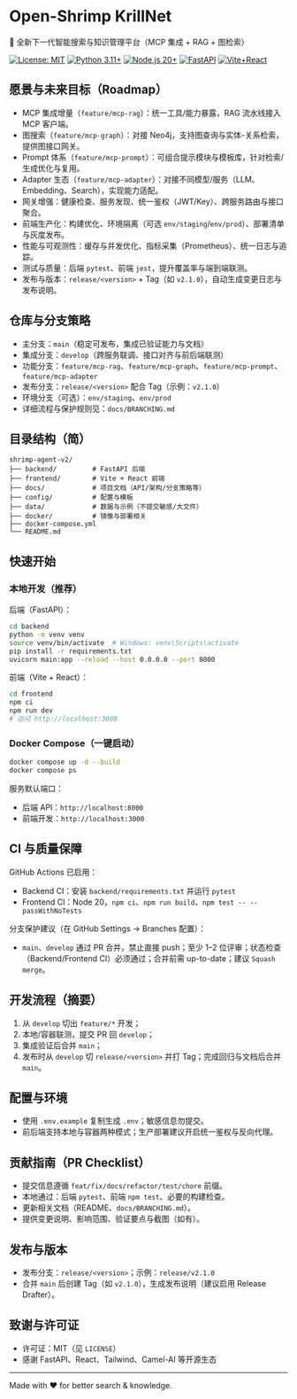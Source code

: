 # Open-Shrimp KrillNet

🦐 全新下一代智能搜索与知识管理平台（MCP 集成 + RAG + 图检索）

[![License: MIT](https://img.shields.io/badge/License-MIT-yellow.svg)](LICENSE)
[![Python 3.11+](https://img.shields.io/badge/python-3.11+-blue.svg)](https://www.python.org/downloads/)
[![Node.js 20+](https://img.shields.io/badge/node.js-20+-green.svg)](https://nodejs.org/)
[![FastAPI](https://img.shields.io/badge/FastAPI-00a393.svg)](https://fastapi.tiangolo.com/)
[![Vite+React](https://img.shields.io/badge/Vite%2BReact-18+-61dafb.svg)](https://vitejs.dev/)

## 愿景与未来目标（Roadmap）

- MCP 集成增量（`feature/mcp-rag`）：统一工具/能力暴露，RAG 流水线接入 MCP 客户端。
- 图搜索（`feature/mcp-graph`）：对接 Neo4j，支持图查询与实体-关系检索，提供图接口网关。
- Prompt 体系（`feature/mcp-prompt`）：可组合提示模块与模板库，针对检索/生成优化与复用。
- Adapter 生态（`feature/mcp-adapter`）：对接不同模型/服务（LLM、Embedding、Search），实现能力适配。
- 网关增强：健康检查、服务发现、统一鉴权（JWT/Key）、跨服务路由与接口聚合。
- 前端生产化：构建优化、环境隔离（可选 `env/staging`/`env/prod`）、部署清单与灰度发布。
- 性能与可观测性：缓存与并发优化、指标采集（Prometheus）、统一日志与追踪。
- 测试与质量：后端 `pytest`、前端 `jest`，提升覆盖率与端到端联测。
- 发布与版本：`release/<version>` + Tag（如 `v2.1.0`），自动生成变更日志与发布说明。

## 仓库与分支策略

- 主分支：`main`（稳定可发布，集成已验证能力与文档）
- 集成分支：`develop`（跨服务联调、接口对齐与前后端联测）
- 功能分支：`feature/mcp-rag`、`feature/mcp-graph`、`feature/mcp-prompt`、`feature/mcp-adapter`
- 发布分支：`release/<version>` 配合 Tag（示例：`v2.1.0`）
- 环境分支（可选）：`env/staging`、`env/prod`
- 详细流程与保护规则见：`docs/BRANCHING.md`

## 目录结构（简）

```
shrimp-agent-v2/
├── backend/         # FastAPI 后端
├── frontend/        # Vite + React 前端
├── docs/            # 项目文档（API/架构/分支策略等）
├── config/          # 配置与模板
├── data/            # 数据与示例（不提交敏感/大文件）
├── docker/          # 镜像与部署相关
├── docker-compose.yml
└── README.md
```

## 快速开始

### 本地开发（推荐）

后端（FastAPI）：

```bash
cd backend
python -m venv venv
source venv/bin/activate  # Windows: venv\Scripts\activate
pip install -r requirements.txt
uvicorn main:app --reload --host 0.0.0.0 --port 8000
```

前端（Vite + React）：

```bash
cd frontend
npm ci
npm run dev
# 访问 http://localhost:3000
```

### Docker Compose（一键启动）

```bash
docker compose up -d --build
docker compose ps
```

服务默认端口：
- 后端 API：`http://localhost:8000`
- 前端开发：`http://localhost:3000`

## CI 与质量保障

GitHub Actions 已启用：
- Backend CI：安装 `backend/requirements.txt` 并运行 `pytest`
- Frontend CI：Node 20，`npm ci`、`npm run build`、`npm test -- --passWithNoTests`

分支保护建议（在 GitHub Settings → Branches 配置）：
- `main`、`develop` 通过 PR 合并，禁止直接 push；至少 1–2 位评审；状态检查（Backend/Frontend CI）必须通过；合并前需 up-to-date；建议 `Squash merge`。

## 开发流程（摘要）

1) 从 `develop` 切出 `feature/*` 开发；
2) 本地/容器联测，提交 PR 回 `develop`；
3) 集成验证后合并 `main`；
4) 发布时从 `develop` 切 `release/<version>` 并打 Tag；完成回归与文档后合并 `main`。

## 配置与环境

- 使用 `.env.example` 复制生成 `.env`；敏感信息勿提交。
- 前后端支持本地与容器两种模式；生产部署建议开启统一鉴权与反向代理。

## 贡献指南（PR Checklist）

- 提交信息遵循 `feat/fix/docs/refactor/test/chore` 前缀。
- 本地通过：后端 `pytest`、前端 `npm test`、必要的构建检查。
- 更新相关文档（README、`docs/BRANCHING.md`）。
- 提供变更说明、影响范围、验证要点与截图（如有）。

## 发布与版本

- 发布分支：`release/<version>`；示例：`release/v2.1.0`
- 合并 `main` 后创建 Tag（如 `v2.1.0`），生成发布说明（建议启用 Release Drafter）。

## 致谢与许可证

- 许可证：MIT（见 `LICENSE`）
- 感谢 FastAPI、React、Tailwind、Camel-AI 等开源生态

---

Made with ❤ for better search & knowledge.
